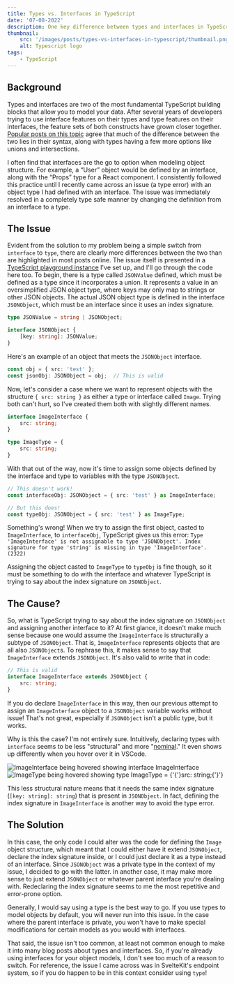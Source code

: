 ```yaml
---
title: Types vs. Interfaces in TypeScript
date: '07-08-2022'
description: One key difference between types and interfaces in TypeScript.
thumbnail:
    src: '/images/posts/types-vs-interfaces-in-typescript/thumbnail.png'
    alt: Typescript logo
tags:
    - TypeScript
---
```


<script>
import { BASE_URL } from '$lib/env';
import Error from '$lib/components/markdown/Error.svelte';
</script>

## Background

Types and interfaces are two of the most fundamental TypeScript building blocks that allow you to model your data. After several years of developers trying to use interface features on their types and type features on their interfaces, the feature sets of both constructs have grown closer together. [Popular posts on this topic](https://blog.logrocket.com/types-vs-interfaces-in-typescript/) agree that much of the difference between the two lies in their syntax, along with types having a few more options like unions and intersections.

I often find that interfaces are the go to option when modeling object structure. For example, a “User” object would be defined by an interface, along with the “Props” type for a React component. I consistently followed this practice until I recently came across an issue (a type error) with an object type I had defined with an interface. The issue was immediately resolved in a completely type safe manner by changing the definition from an interface to a type.

## The Issue

Evident from the solution to my problem being a simple switch from `interface` to `type`, there are clearly more differences between the two than are highlighted in most posts online. The issue itself is presented in a [TypeScript playground instance](https://www.typescriptlang.org/play?#code/C4TwDgpgBAUgygeQHIDUCGAbArtAvFAZ2ACcBLAOwHMoAfWRJBAIwCsIBjYAbgCgeLgEYgDM07aPGTM2nKAG8eASADaAawggAXIRIVKAXW2TUmHLwC+fAUNHioASQC2aShHvlBIsdAVQ-hYnZtIjIqCz5QSAdnVwAVcDx5Hn8AoJ1QynCedgB7ciIoay9xaSMGaQ5gKHw5VO0AckEieqhzKDQCaJc3DxtvXmy8gsiIUvopVkrq+TqoRohm1vbOp274yC4gA) I've set up, and I'll go through the code here too. To begin, there is a type called `JSONValue` defined, which must be defined as a type since it incorporates a union. It represents a value in an oversimplified JSON object type, where keys may only map to strings or other JSON objects. The actual JSON object type is defined in the interface `JSONObject`, which must be an interface since it uses an index signature.

```ts
type JSONValue = string | JSONObject;

interface JSONObject {
	[key: string]: JSONValue;
}
```

Here's an example of an object that meets the `JSONObject` interface.

```ts
const obj = { src: 'test' };
const jsonObj: JSONObject = obj;  // This is valid
```

Now, let's consider a case where we want to represent objects with the structure `{ src: string }` as either a type or interface called `Image`. Trying both can't hurt, so I've created them both with slightly different names.

```ts
interface ImageInterface {
    src: string;
}

type ImageType = {
    src: string;
}
```

With that out of the way, now it's time to assign some objects defined by the interface and type to variables with the type `JSONObject`.

```ts
// This doesn't work!
const interfaceObj: JSONObject = { src: 'test' } as ImageInterface;

// But this does!
const typeObj: JSONObject = { src: 'test' } as ImageType;
```

Something's wrong! When we try to assign the first object, casted to `ImageInterface`, to `interfaceObj`, TypeScript gives us this error: <Error>`Type 'ImageInterface' is not assignable to type 'JSONObject'. Index signature for type 'string' is missing in type 'ImageInterface'. (2322)`</Error>

Assigning the object casted to `ImageType` to `typeObj` is fine though, so it must be something to do with the interface and whatever TypeScript is trying to say about the index signature on `JSONObject`.

## The Cause?

So, what is TypeScript trying to say about the index signature on `JSONObject` and assigning another interface to it? At first glance, it doesn't make much sense because one would assume the `ImageInterface` is structurally a subtype of `JSONObject`. That is, `ImageInterface` represents objects that are all also `JSONObject`s. To rephrase this, it makes sense to say that `ImageInterface` extends `JSONObject`. It's also valid to write that in code:

```ts
// This is valid
interface ImageInterface extends JSONObject {
    src: string;
}
```

If you do declare `ImageInterface` in this way, then our previous attempt to assign an `ImageInterface` object to a `JSONObject` variable works without issue! That's not great, especially if `JSONObject` isn't a public type, but it works.

Why is this the case? I'm not entirely sure. Intuitively, declaring types with `interface` seems to be less "structural" and more "[nominal](http://nal-typing-explained-56511dd969f4)." It even shows up differently when you hover over it in VSCode.

![ImageInterface being hovered showing interface ImageInterface]({BASE_URL}/images/posts/types-vs-interfaces-in-typescript/image-interface-hover.png)
![ImageType being hovered showing type ImageType = {'{'}src: string;{'}'}]({BASE_URL}/images/posts/types-vs-interfaces-in-typescript/image-type-hover.png)

This less structural nature means that it needs the same index signature (`[key: string]: string`) that is present in `JSONObject`. In fact, defining the index signature in `ImageInterface` is another way to avoid the type error.

## The Solution

In this case, the only code I could alter was the code for defining the `Image` object structure, which meant that I could either have it extend `JSONObject`, declare the index signature inside, or I could just declare it as a type instead of an interface. Since `JSONObject` was a private type in the context of my issue, I decided to go with the latter. In another case, it may make more sense to just extend `JSONObject` or whatever parent interface you're dealing with. Redeclaring the index signature seems to me the most repetitive and error-prone option.

Generally, I would say using a type is the best way to go. If you use types to model objects by default, you will never run into this issue. In the case where the parent interface is private, you won't have to make special modifications for certain models as you would with interfaces.

That said, the issue isn't too common, at least not common enough to make it into many blog posts about types and interfaces. So, if you're already using interfaces for your object models, I don't see too much of a reason to switch. For reference, the issue I came across was in SvelteKit's endpoint system, so if you do happen to be in this context consider using `type`!
